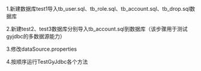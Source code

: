 1.新建数据库test1导入tb_user.sql、tb_role.sql、tb_account.sql、tb_drop.sql数据库

2.新建test2、test3数据库分别导入tb_account.sql到数据库（该步骤用于测试gyjdbc的多数据源能力）

3.修改dataSource.properties

4.按顺序运行TestGyJdbc各个方法
